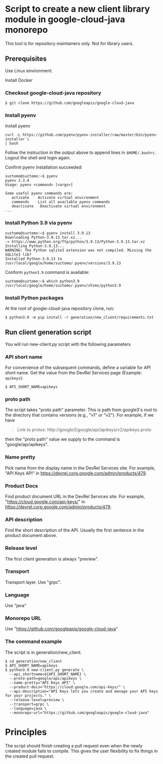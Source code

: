 # Script to create a new client library module in google-cloud-java monorepo

This tool is for repository maintainers only. Not for library users.

## Prerequisites

Use Linux environment.

Install Docker

### Checkout google-cloud-java repository

```
$ git clone https://github.com/googleapis/google-cloud-java
```


### Install pyenv

Install pyenv

```
curl -L https://github.com/pyenv/pyenv-installer/raw/master/bin/pyenv-installer \
| bash
```

Follow the instruction in the output above to append lines in `$HOME/.bashrc`.
Logout the shell and login again.

Confirm pyenv installation succeeded:

```
suztomo@suztomo:~$ pyenv
pyenv 2.3.4
Usage: pyenv <command> [<args>]

Some useful pyenv commands are:
   activate    Activate virtual environment
   commands    List all available pyenv commands
   deactivate   Deactivate virtual environment
...
```

### Install Python 3.9 via pyenv

```
suztomo@suztomo:~$ pyenv install 3.9.13
Downloading Python-3.9.13.tar.xz...
-> https://www.python.org/ftp/python/3.9.13/Python-3.9.13.tar.xz
Installing Python-3.9.13...
WARNING: The Python sqlite3 extension was not compiled. Missing the SQLite3 lib?
Installed Python-3.9.13 to /usr/local/google/home/suztomo/.pyenv/versions/3.9.13
```

Conform `python3.9` command is available:

```
suztomo@suztomo:~$ which python3.9
/usr/local/google/home/suztomo/.pyenv/shims/python3.9
```

### Install Python packages

At the root of google-cloud-java repository clone, run:

```
$ python3.9 -m pip install -r generation/new_client/requirements.txt
```

## Run client generation script

You will run new-client.py script with the following parameters

### API short name

For convenience of the subsequent commands, define a variable for API short name.
Get the value from the DevRel Services page (Example: `apikeys`):

```
$ API_SHORT_NAME=apikeys
```

### proto path

The script takes "proto path" parameter. This is path from google3's root to the
directory that contains versions (e.g., "v1" or "v2"). For example, if we
have 

> Link to protos: http://google3/google/api/apikeys/v2/apikeys.proto

then the "proto path" value we supply to the command is "google/api/apikeys".

### Name pretty

Pick name from the display name in the DevRel Services site.
For example, "API Keys API" in
https://devrel.corp.google.com/admin/products/479.

### Product Docs

Find product document URL in the DevRel Services site.
For example, "https://cloud.google.com/api-keys/" in
https://devrel.corp.google.com/admin/products/479.

### API description

Find the short description of the API. Usually the first sentence in the product
document above.

### Release level

The first client generation is always "preview".

### Transport

Transport layer. Use "grpc".


### Language

Use "java"

### Monorepo URL

Use "https://github.com/googleapis/google-cloud-java"


### The command example

The script is in generation/new_client.

```
$ cd generation/new_client
$ API_SHORT_NAME=apikeys
$ python3.9 new-client.py generate \
  --api_shortname=${API_SHORT_NAME} \
  --proto-path=google/api/apikeys \
  --name-pretty="API Keys API" \
  --product-docs="https://cloud.google.com/api-keys/" \
  --api-description="API Keys lets you create and manage your API keys for your projects." \
  --release-level=preview \
  --transport=grpc \
  --language=java \
  --monorepo-url="https://github.com/googleapis/google-cloud-java"
```


# Principles

The script should finish creating a pull request even when the newly created
module fails to compile. This gives the user flexibility to fix things in the
created pull request.

